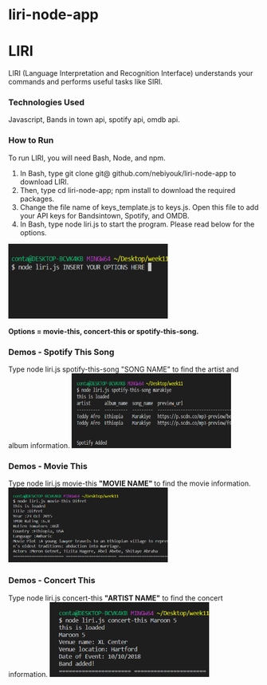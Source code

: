 # liri-node-app
<h1>LIRI</h1>
<p>LIRI (Language Interpretation and Recognition Interface) understands your commands and performs useful tasks like SIRI.</p>
<h3>Technologies Used</h3>
Javascript, Bands in town api, spotify api, omdb api.
<h3>How to Run</h3>
To run LIRI, you will need Bash, Node, and npm.
<ol>
<li>In Bash, type git clone git@ github.com/nebiyouk/liri-node-app to download LIRI.</li>
<li>Then, type cd liri-node-app; npm install to download the required packages.</li>
<li>Change the file name of keys_template.js to keys.js. Open this file to add your API keys for Bandsintown, Spotify, and OMDB.</li>
<li>In Bash, type node liri.js to start the program. Please read below for the options.</li>
</ol>

<img src="assets/images/options.png" width="320" height="150">

<strong>Options = movie-this, concert-this or spotify-this-song.</strong>
<h3>Demos - Spotify This Song</h3>
Type node liri.js spotify-this-song "SONG NAME" to find the artist and album information.

<img src="assets/images/spotifySong.png" width="320" height="150">

<h3>Demos - Movie This</h3>
Type node liri.js movie-this<strong> "MOVIE NAME" </strong> to find the movie information.

<img src="assets/images/Movie.png" width="320" height="150">

<h3>Demos - Concert This</h3>
Type node liri.js concert-this <strong>"ARTIST NAME"</strong> to find the concert information.

<img src="assets/images/concert.png" width="320" height="150">











